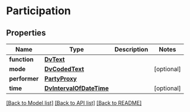# Participation

## Properties
Name | Type | Description | Notes
------------ | ------------- | ------------- | -------------
**function** | [**DvText**](DvText.md) |  | 
**mode** | [**DvCodedText**](DvCodedText.md) |  | [optional] 
**performer** | [**PartyProxy**](PartyProxy.md) |  | 
**time** | [**DvIntervalOfDateTime**](DvIntervalOfDateTime.md) |  | [optional] 

[[Back to Model list]](../README.md#documentation-for-models) [[Back to API list]](../README.md#documentation-for-api-endpoints) [[Back to README]](../README.md)

